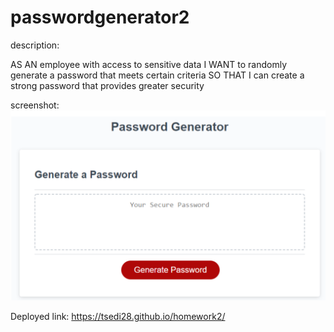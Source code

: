 # passwordgenerator2
description:

AS AN employee with access to sensitive data
I WANT to randomly generate a password that meets certain criteria
SO THAT I can create a strong password that provides greater security

screenshot:
![app screenshot](/Assets/image/Password%20Generator.png)

Deployed link: 
https://tsedi28.github.io/homework2/
